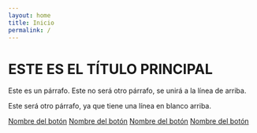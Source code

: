 ```yaml
---
layout: home
title: Inicio
permalink: /
---
```


# ESTE ES EL TÍTULO PRINCIPAL

Este es un párrafo.
Este no será otro párrafo, se unirá a la línea de arriba.

Este será otro párrafo, ya que tiene una línea en blanco arriba.

[Nombre del botón](enlace)
[Nombre del botón](enlace)
[Nombre del botón](enlace)
[Nombre del botón](enlace)
